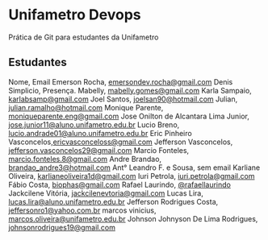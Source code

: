 # Unifametro Devops

Prática de Git para estudantes da Unifametro

## Estudantes
Nome, Email
Emerson Rocha, emersondev.rocha@gmail.com
Denis Simplicio, Presença.
Mabelly, mabelly.gomes@gmail.com
Karla Sampaio, karlabsamp@gmail.com
Joel Santos, joelsan90@hotmail.com
Julian, julian.ramalho@hotmail.com
Monique Parente, moniqueparente.eng@gmail.com
Jose Onilton de Alcantara Lima Junior, jose.junior11@aluno.unifametro.edu.br
Lucio Breno, lucio.andrade01@aluno.unifametro.edu.br
Eric Pinheiro Vasconcelos,ericvasconceloss@gmail.com
Jefferson Vasconcelos, jefferson.vasconcelos29@gmail.com
Marcio Fonteles, marcio.fonteles.8@gmail.com
Andre Brandao, brandao_andre3@hotmail.com
Ant° Leandro F. e Sousa, sem email
Karliane Oliveira, karlianeoliveira1d@gmail.com
Iuri Petrola, iuri.petrola@gmail.com
Fábio Costa, biophas@gmail.com
Rafael Laurindo, [@rafaellaurindo](https://www.github.com/rafaellaurindo)
Jackcilene Vitória, jackcilenevtoria@gmail.com
Lucas Lira, lucas.lira@aluno.unifametro.edu.br
Jefferson Rodrigues Costa, jeffersonro1@yahoo.com.br
marcos vinicius, marcos.oliveira@unifametro.edu.br
Johnson Johnyson De Lima Rodrigues, johnsonrodrigues19@gmail.com
